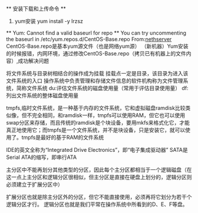 ** 安装下载和上传命令 **
1. yum安装
yum install -y lrzsz

** Yum: Cannot find a valid baseurl for repo **
You can try uncommenting the baseurl in /etc/yum.repos.d/CentOS-Base.repo
From:[nethserver](https://community.nethserver.org/t/yum-cannot-find-a-valid-baseurl-for-repo/8984/3)
CentOS-Base.repo是基本yum源文件（也是网络yum源）
（新机器）Yum安装的时候报错，内网环境，通过修改CentOS-Base.repo（拷贝已有机器上的文件内容）,成功解决问题

将文件系统与目录树相结合的操作成为挂载
挂载点一定是目录，该目录为进入该文件系统的入口
操作系统中负责管理和存储文件信息的软件机构称为文件管理系统，简称文件系统
du:评估文件系统的磁盘使用量（常用于评估目录使用量）
df:列出文件系统的整体磁盘使用量

tmpfs,临时文件系统，是一种基于内存的文件系统，它和虚拟磁盘ramdisk比较类似像，但不完全相同，和ramdisk一样，tmpfs可以使用RAM，但它也可以使用swap分区来存储，而且传统的ramdisk是个块设备，要用mkfs来格式化它，才能真正地使用它；而tmpfs是一个文件系统，并不是块设备，只是安装它，就可以使用了。tmpfs是最好的基于RAM的文件系统

IDE的英文全称为“Integrated Drive Electronics”，即“电子集成驱动器”
SATA是Serial ATA的缩写，即串行ATA

主分区中不能再划分其他类型的分区，因此每个主分区都相当于一个逻辑磁盘（在这一点上主分区和逻辑分区很相似，但主分区是直接在硬盘上划分的，逻辑分区则必须建立于扩展分区中）

扩展分区也就是除主分区外的分区，但它不能直接使用，必须再将它划分为若干个逻辑分区才行。
逻辑分区也就是我们平常在操作系统中所看到的D、E、F等盘。
